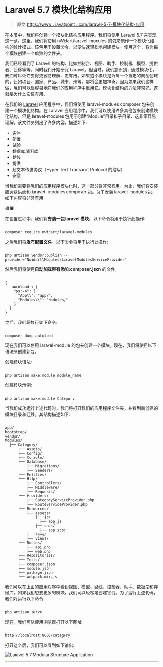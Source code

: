 # Laravel 5.7 模块化结构应用

> 原文:[https://www . javatpoint . com/laravel-5-7-模块化结构-应用](https://www.javatpoint.com/laravel-5-7-modular-structure-application)

在本节中，我们将创建一个模块化结构应用程序。我们将使用 Laravel 5.7 来实现这一点。这里，我们将使用 nWidart/laravel-modules 的包来制作一个模块化结构的设计模式。该包用于设置命令，以便快速轻松地创建模块。使用这个，将为每个模块创建一个单独的文件夹。

我们已经看到了 Laravel 的结构，比如控制台、视图、助手、控制器、模型、提供者、迁移等等，同时我们开始研究 Laravel。但当时，我们意识到，通过模块化，我们可以让它变得更容易理解、更有用。如果这个模块是为每一个指定的商品创建的，比如项目、国家、产品、城市、州等，那将会更加神奇，因为如果我们这样做，我们可以很容易地在我们的应用程序中重用它。模块化结构的方法非常好。这就是为什么它更有用。

在我们的 [Laravel](https://www.javatpoint.com/laravel) 应用程序中，我们将使用 laravel-modules composer 包来创建一个模块化结构。在 Laravel 应用程序中，我们可以使用许多其他包来创建模块化结构，但是 laravel-modules 包用于创建“Module”目录和子目录，这非常容易理解。该文件夹列出了许多内容，描述如下:

*   实体
*   配置
*   试验
*   数据库ˌ资料库
*   路线
*   提供
*   超文本传送协议（Hyper Text Transport Protocol 的缩写）
*   安慰

当我们需要将我们的应用程序模块化时，这一部分将非常有用。为此，我们将安装服务提供商和 laravel- modules composer 包。为了安装 laravel-modules 包，如下内容将非常有用:

**设置**

在设置过程中，我们将**安装一包 laravel 模块**。以下命令将用于执行此操作:

```

composer require nwidart/laravel-modules

```

之后我们将**发布配置文件**。以下命令将用于执行此操作:

```

php artisan vendor:publish --provider="Nwidart\Modules\LaravelModulesServiceProvider"

```

然后我们将使用**自动加载带有添加:composer.json** 的文件。

```

{
  "autoload": {
    "psr-4": {
      "App\\": "app/",
      "Modules\\": "Modules/"
    }
  }
}

```

之后，我们将执行如下命令:

```

composer dump-autoload

```

现在我们可以使用 laravel-module 的包来创建一个模块。现在，我们将使用以下语法来创建新包。

创建模块语法:

```

php artisan make:module module_name

```

创建模块示例:

```

php artisan make:module Category

```

当我们成功运行上述代码时，我们将打开我们的应用程序文件夹，并看到新创建的模块目录和迁移。其结构描述如下:

```

app/
bootstrap/
vendor/
Modules/
  ├── Category/
      ├── Assets/
      ├── Config/
      ├── Console/
      ├── Database/
          ├── Migrations/
          ├── Seeders/
      ├── Entities/
      ├── Http/
          ├── Controllers/
          ├── Middleware/
          ├── Requests/
      ├── Providers/
          ├── CategoryServiceProvider.php
          ├── RouteServiceProvider.php
      ├── Resources/
          ├── assets/
              ├── js/
                ├── app.js
              ├── sass/
                ├── app.scss
          ├── lang/
          ├── views/
      ├── Routes/
          ├── api.php
          ├── web.php
      ├── Repositories/
      ├── Tests/
      ├── composer.json
      ├── module.json
      ├── package.json
      ├── webpack.mix.js

```

我们可以在上面的应用程序中看到视图、模型、路线、控制器、助手、数据库和存储库。如果我们想要更多的模块，我们可以轻松地创建它们。为了运行上述代码，我们将运行以下命令:

```

php artisan serve

```

现在，我们可以使用浏览器打开以下网址:

```

http://localhost:8000/category

```

打开这个后，我们可以看到如下输出:

![Laravel 5.7 Modular Structure Application](../Images/6027ea69425a114c5e8c0e88a70d6326.png)

* * *